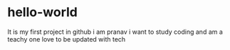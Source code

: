 # hello-world
It is my first project in github
i am pranav i want to study coding and am a teachy one
love to be updated with tech 
